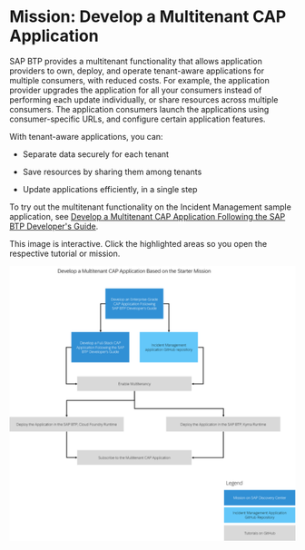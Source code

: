 <!-- loio6d2cbe949ab84e13ba8999fe98c2f43e -->

# Mission: Develop a Multitenant CAP Application

SAP BTP provides a multitenant functionality that allows application providers to own, deploy, and operate tenant-aware applications for multiple consumers, with reduced costs. For example, the application provider upgrades the application for all your consumers instead of performing each update individually, or share resources across multiple consumers. The application consumers launch the applications using consumer-specific URLs, and configure certain application features.

With tenant-aware applications, you can:

-   Separate data securely for each tenant

-   Save resources by sharing them among tenants

-   Update applications efficiently, in a single step


To try out the multitenant functionality on the Incident Management sample application, see [Develop a Multitenant CAP Application Following the SAP BTP Developer's Guide](https://discovery-center.cloud.sap/protected/index.html#/missiondetail/4502/4789/).



This image is interactive. Click the highlighted areas so you open the respective tutorial or mission.

![A flowchart visually outlines the process for developing a multitenant CAP application. It details steps from initial development and enabling multitenancy, through deployment on either SAP BTP Cloud Foundry or Kyma Runtimes, to subscribing to the application. A legend distinguishes between missions, GitHub repositories, and tutorials based on box color.](images/Mission_Develop_a_Multitenant_CAP_Application_1f4feba.png)
